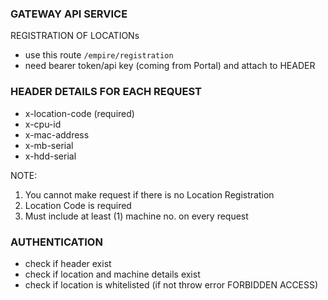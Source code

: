 ### GATEWAY API SERVICE

REGISTRATION OF LOCATIONs

- use this route `/empire/registration`
- need bearer token/api key (coming from Portal) and attach to HEADER

### HEADER DETAILS FOR EACH REQUEST

- x-location-code (required)
- x-cpu-id
- x-mac-address
- x-mb-serial
- x-hdd-serial

NOTE:

1. You cannot make request if there is no Location Registration
2. Location Code is required
3. Must include at least (1) machine no. on every request

### AUTHENTICATION

- check if header exist
- check if location and machine details exist
- check if location is whitelisted (if not throw error FORBIDDEN ACCESS)
